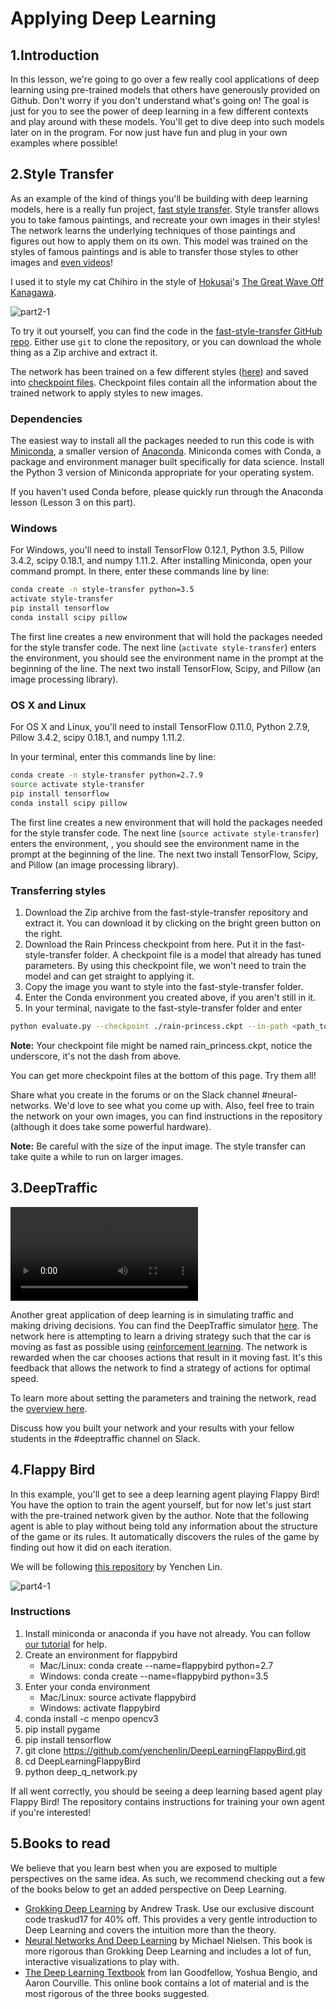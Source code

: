 # Applying Deep Learning

## 1.Introduction

In this lesson, we're going to go over a few really cool applications of deep learning using pre-trained models that others have generously provided on Github. Don't worry if you don't understand what's going on! The goal is just for you to see the power of deep learning in a few different contexts and play around with these models. You'll get to dive deep into such models later on in the program. For now just have fun and plug in your own examples where possible!

## 2.Style Transfer

As an example of the kind of things you'll be building with deep learning models, here is a really fun project, [fast style transfer](https://github.com/lengstrom/fast-style-transfer). Style transfer allows you to take famous paintings, and recreate your own images in their styles! The network learns the underlying techniques of those paintings and figures out how to apply them on its own. This model was trained on the styles of famous paintings and is able to transfer those styles to other images and [even videos](https://www.youtube.com/watch?v=xVJwwWQlQ1o)!

I used it to style my cat Chihiro in the style of [Hokusai](https://en.wikipedia.org/wiki/Hokusai)'s [The Great Wave Off Kanagawa](https://en.wikipedia.org/wiki/The_Great_Wave_off_Kanagawa).

![part2-1](readme/part2-1.png)

To try it out yourself, you can find the code in the [fast-style-transfer GitHub repo](https://github.com/lengstrom/fast-style-transfer). Either use `git` to clone the repository, or you can download the whole thing as a Zip archive and extract it.

The network has been trained on a few different styles ([here](https://github.com/lengstrom/fast-style-transfer/tree/master/examples/style)) and saved into [checkpoint files](https://drive.google.com/drive/folders/0B9jhaT37ydSyRk9UX0wwX3BpMzQ). Checkpoint files contain all the information about the trained network to apply styles to new images.

### Dependencies

The easiest way to install all the packages needed to run this code is with [Miniconda](http://conda.pydata.org/miniconda.html), a smaller version of [Anaconda](https://www.continuum.io/downloads). Miniconda comes with Conda, a package and environment manager built specifically for data science. Install the Python 3 version of Miniconda appropriate for your operating system.

If you haven't used Conda before, please quickly run through the Anaconda lesson (Lesson 3 on this part).

### Windows

For Windows, you'll need to install TensorFlow 0.12.1, Python 3.5, Pillow 3.4.2, scipy 0.18.1, and numpy 1.11.2. After installing Miniconda, open your command prompt. In there, enter these commands line by line:

```bash
conda create -n style-transfer python=3.5
activate style-transfer
pip install tensorflow
conda install scipy pillow
```

The first line creates a new environment that will hold the packages needed for the style transfer code. The next line (`activate style-transfer`) enters the environment, you should see the environment name in the prompt at the beginning of the line. The next two install TensorFlow, Scipy, and Pillow (an image processing library).

### OS X and Linux

For OS X and Linux, you'll need to install TensorFlow 0.11.0, Python 2.7.9, Pillow 3.4.2, scipy 0.18.1, and numpy 1.11.2.

In your terminal, enter this commands line by line:

```bash
conda create -n style-transfer python=2.7.9
source activate style-transfer
pip install tensorflow
conda install scipy pillow
```

The first line creates a new environment that will hold the packages needed for the style transfer code. The next line (`source activate style-transfer`) enters the environment, , you should see the environment name in the prompt at the beginning of the line. The next two install TensorFlow, Scipy, and Pillow (an image processing library).

### Transferring styles
 1. Download the Zip archive from the fast-style-transfer repository and extract it. You can download it by clicking on the bright green button on the right.
 1. Download the Rain Princess checkpoint from here. Put it in the fast-style-transfer folder. A checkpoint file is a model that already has tuned parameters. By using this checkpoint file, we won't need to train the model and can get straight to applying it.
 1. Copy the image you want to style into the fast-style-transfer folder.
 1. Enter the Conda environment you created above, if you aren't still in it.
 1. In your terminal, navigate to the fast-style-transfer folder and enter

```bash
python evaluate.py --checkpoint ./rain-princess.ckpt --in-path <path_to_input_file> --out-path ./output_image.jpg
```

**Note:** Your checkpoint file might be named rain_princess.ckpt, notice the underscore, it's not the dash from above.

You can get more checkpoint files at the bottom of this page. Try them all!

Share what you create in the forums or on the Slack channel #neural-networks. We'd love to see what you come up with. Also, feel free to train the network on your own images, you can find instructions in the repository (although it does take some powerful hardware).

**Note:** Be careful with the size of the input image. The style transfer can take quite a while to run on larger images.

## 3.DeepTraffic

![Video](readme/1%20-%20Traffic%20Navigation%20with%20Deep%20Reinforcement%20Learning.mp4)

Another great application of deep learning is in simulating traffic and making driving decisions. You can find the DeepTraffic simulator [here](https://selfdrivingcars.mit.edu/deeptraffic/). The network here is attempting to learn a driving strategy such that the car is moving as fast as possible using [reinforcement learning](https://en.wikipedia.org/wiki/Reinforcement_learning). The network is rewarded when the car chooses actions that result in it moving fast. It's this feedback that allows the network to find a strategy of actions for optimal speed.

To learn more about setting the parameters and training the network, read the [overview here](https://selfdrivingcars.mit.edu/deeptraffic/).

Discuss how you built your network and your results with your fellow students in the #deeptraffic channel on Slack.

## 4.Flappy Bird

In this example, you'll get to see a deep learning agent playing Flappy Bird! You have the option to train the agent yourself, but for now let's just start with the pre-trained network given by the author. Note that the following agent is able to play without being told any information about the structure of the game or its rules. It automatically discovers the rules of the game by finding out how it did on each iteration.

We will be following [this repository](https://github.com/yenchenlin/DeepLearningFlappyBird) by Yenchen Lin.

![part4-1](readme/part4-1.jpg)

### Instructions
 1. Install miniconda or anaconda if you have not already. You can follow [our tutorial](https://classroom.udacity.com/nanodegrees/nd101/parts/2a9dba0b-28eb-4b0e-acfa-bdcf35680d90/modules/329a736b-1700-43d4-9bf0-753cc461bebc/lessons/9e9ed61d-20c3-4431-95aa-a1099f28d601/concepts/4cdc5a26-1e54-4a69-8eb4-f15e37aaab7b) for help.
 1. Create an environment for flappybird
    * Mac/Linux: conda create --name=flappybird python=2.7
    * Windows: conda create --name=flappybird python=3.5
 1. Enter your conda environment
    * Mac/Linux: source activate flappybird
    * Windows: activate flappybird
 1. conda install -c menpo opencv3
 1. pip install pygame
 1. pip install tensorflow
 1. git clone https://github.com/yenchenlin/DeepLearningFlappyBird.git
 1. cd DeepLearningFlappyBird
 1. python deep_q_network.py
 
If all went correctly, you should be seeing a deep learning based agent play Flappy Bird! The repository contains instructions for training your own agent if you're interested!

## 5.Books to read

We believe that you learn best when you are exposed to multiple perspectives on the same idea. As such, we recommend checking out a few of the books below to get an added perspective on Deep Learning.

 * [Grokking Deep Learning](https://www.manning.com/books/grokking-deep-learning) by Andrew Trask. Use our exclusive discount code traskud17 for 40% off. This provides a very gentle introduction to Deep Learning and covers the intuition more than the theory.
 * [Neural Networks And Deep Learning](http://neuralnetworksanddeeplearning.com/) by Michael Nielsen. This book is more rigorous than Grokking Deep Learning and includes a lot of fun, interactive visualizations to play with.
 * [The Deep Learning Textbook](http://www.deeplearningbook.org/) from Ian Goodfellow, Yoshua Bengio, and Aaron Courville. This online book contains a lot of material and is the most rigorous of the three books suggested.
